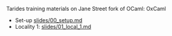 Tarides training materials on Jane Street fork of OCaml: OxCaml

* Set-up [slides/00_setup.md](slides/00_setup.md)
* Locality 1: [slides/01_local_1.md](slides/01_local_1.md)
